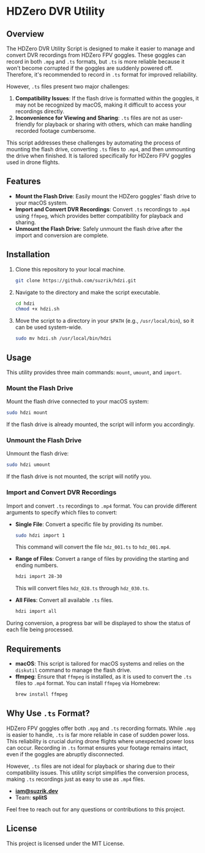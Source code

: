 # HDZero DVR Utility

## Overview
The HDZero DVR Utility Script is designed to make it easier to manage and convert DVR recordings from HDZero FPV goggles. These goggles can record in both `.mpg` and `.ts` formats, but `.ts` is more reliable because it won't become corrupted if the goggles are suddenly powered off. Therefore, it's recommended to record in `.ts` format for improved reliability.

However, `.ts` files present two major challenges:

1. **Compatibility Issues**: If the flash drive is formatted within the goggles, it may not be recognized by macOS, making it difficult to access your recordings directly.
2. **Inconvenience for Viewing and Sharing**: `.ts` files are not as user-friendly for playback or sharing with others, which can make handling recorded footage cumbersome.

This script addresses these challenges by automating the process of mounting the flash drive, converting `.ts` files to `.mp4`, and then unmounting the drive when finished. It is tailored specifically for HDZero FPV goggles used in drone flights.

## Features
- **Mount the Flash Drive**: Easily mount the HDZero goggles' flash drive to your macOS system.
- **Import and Convert DVR Recordings**: Convert `.ts` recordings to `.mp4` using `ffmpeg`, which provides better compatibility for playback and sharing.
- **Unmount the Flash Drive**: Safely unmount the flash drive after the import and conversion are complete.

## Installation
1. Clone this repository to your local machine.
   ```sh
   git clone https://github.com/suzrik/hdzi.git
   ```
2. Navigate to the directory and make the script executable.
   ```sh
   cd hdzi
   chmod +x hdzi.sh
   ```
3. Move the script to a directory in your `$PATH` (e.g., `/usr/local/bin`), so it can be used system-wide.
   ```sh
   sudo mv hdzi.sh /usr/local/bin/hdzi
   ```

## Usage
This utility provides three main commands: `mount`, `umount`, and `import`.

### Mount the Flash Drive
Mount the flash drive connected to your macOS system:
```sh
sudo hdzi mount
```
If the flash drive is already mounted, the script will inform you accordingly.

### Unmount the Flash Drive
Unmount the flash drive:
```sh
sudo hdzi umount
```
If the flash drive is not mounted, the script will notify you.

### Import and Convert DVR Recordings
Import and convert `.ts` recordings to `.mp4` format. You can provide different arguments to specify which files to convert:
- **Single File**: Convert a specific file by providing its number.
  ```sh
  sudo hdzi import 1
  ```
  This command will convert the file `hdz_001.ts` to `hdz_001.mp4`.

- **Range of Files**: Convert a range of files by providing the starting and ending numbers.
  ```sh
  hdzi import 28-30
  ```
  This will convert files `hdz_028.ts` through `hdz_030.ts`.

- **All Files**: Convert all available `.ts` files.
  ```sh
  hdzi import all
  ```

During conversion, a progress bar will be displayed to show the status of each file being processed.

## Requirements
- **macOS**: This script is tailored for macOS systems and relies on the `diskutil` command to manage the flash drive.
- **ffmpeg**: Ensure that `ffmpeg` is installed, as it is used to convert the `.ts` files to `.mp4` format. You can install `ffmpeg` via Homebrew:
  ```sh
  brew install ffmpeg
  ```

## Why Use `.ts` Format?
HDZero FPV goggles offer both `.mpg` and `.ts` recording formats. While `.mpg` is easier to handle, `.ts` is far more reliable in case of sudden power loss. This reliability is crucial during drone flights where unexpected power loss can occur. Recording in `.ts` format ensures your footage remains intact, even if the goggles are abruptly disconnected.

However, `.ts` files are not ideal for playback or sharing due to their compatibility issues. This utility script simplifies the conversion process, making `.ts` recordings just as easy to use as `.mp4` files.

- **iam@suzrik.dev**
- Team: **splitS**

Feel free to reach out for any questions or contributions to this project.

## License
This project is licensed under the MIT License.


